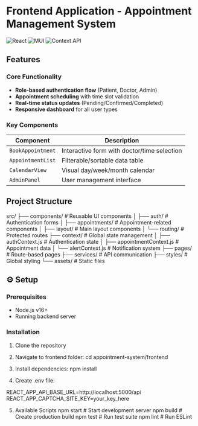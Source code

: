 # Frontend Application - Appointment Management System

![React](https://img.shields.io/badge/React-18.2-blue)
![MUI](https://img.shields.io/badge/Material_UI-5.0-purple)
![Context API](https://img.shields.io/badge/Context_API-Yes-green)

##  Features

### Core Functionality
- **Role-based authentication flow** (Patient, Doctor, Admin)
- **Appointment scheduling** with time slot validation
- **Real-time status updates** (Pending/Confirmed/Completed)
- **Responsive dashboard** for all user types

### Key Components
| Component | Description |
|-----------|-------------|
| `BookAppointment` | Interactive form with doctor/time selection |
| `AppointmentList` | Filterable/sortable data table |
| `CalendarView` | Visual day/week/month calendar |
| `AdminPanel` | User management interface |

##  Project Structure

src/
├── components/ # Reusable UI components
│ ├── auth/ # Authentication forms
│ ├── appointments/ # Appointment-related components
│ ├── layout/ # Main layout components
│ └── routing/ # Protected routes
├── context/ # Global state management
│ ├── authContext.js # Authentication state
│ ├── appointmentContext.js # Appointment data
│ └── alertContext.js # Notification system
├── pages/ # Route-based pages
├── services/ # API communication
├── styles/ # Global styling
└── assets/ # Static files


## ⚙️ Setup

### Prerequisites
- Node.js v16+
- Running backend server

### Installation
1. Clone the repository
2. Navigate to frontend folder:
   cd appointment-system/frontend

3. Install dependencies:
npm install

4. Create .env file:

REACT_APP_API_BASE_URL=http://localhost:5000/api
REACT_APP_CAPTCHA_SITE_KEY=your_key_here


5. Available Scripts
npm start    # Start development server
npm build    # Create production build
npm test     # Run test suite
npm lint     # Run ESLint


